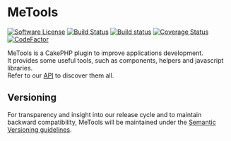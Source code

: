# MeTools

[![Software License](https://img.shields.io/badge/license-MIT-brightgreen.svg?style=flat-square)](LICENSE.txt)
[![Build Status](https://travis-ci.org/mirko-pagliai/me-tools.svg?branch=master)](https://travis-ci.org/mirko-pagliai/me-tools)
[![Build status](https://ci.appveyor.com/api/projects/status/mlm4yqrmj8c5thr0?svg=true)](https://ci.appveyor.com/project/mirko-pagliai/me-tools)
[![Coverage Status](https://img.shields.io/codecov/c/github/mirko-pagliai/me-tools.svg?style=flat-square)](https://codecov.io/github/mirko-pagliai/me-tools)
[![CodeFactor](https://www.codefactor.io/repository/github/mirko-pagliai/me-tools/badge/develop)](https://www.codefactor.io/repository/github/mirko-pagliai/me-tools/overview/develop)

MeTools is a CakePHP plugin to improve applications development.  
It provides some useful tools, such as components, helpers and javascript libraries.  
Refer to our [API](//mirko-pagliai.github.io/me-tools) to discover them all.

## Versioning
For transparency and insight into our release cycle and to maintain backward compatibility, 
MeTools will be maintained under the [Semantic Versioning guidelines](http://semver.org).

